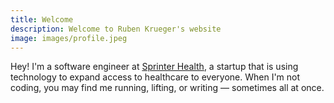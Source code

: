 ```yaml
---
title: Welcome
description: Welcome to Ruben Krueger's website
image: images/profile.jpeg
---
```


Hey! I'm a software engineer at [Sprinter Health](https://www.sprinterhealth.com/), a startup that is using technology to expand access to healthcare to everyone. When I'm not coding, you may find me running, lifting, or writing — sometimes all at once.
